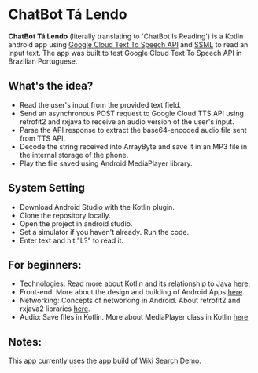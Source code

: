 # ChatBot Tá Lendo

<b>ChatBot Tá Lendo</b> (literally translating to 'ChatBot Is Reading') is a Kotlin android app using [Google Cloud Text To Speech API](https://cloud.google.com/text-to-speech/docs/basics) and [SSML](https://developers.google.com/actions/reference/ssml) to read an input text. The app was built to test Google Cloud Text To Speech API in Brazilian Portuguese.

## What's the idea?
- Read the user's input from the provided text field. 
- Send an asynchronous POST request to Google Cloud TTS API using retrofit2 and rxjava to receive an audio version of the user's input.
- Parse the API response to extract the base64-encoded audio file sent from TTS API.
- Decode the string received into ArrayByte and save it in an MP3 file in the internal storage of the phone.
- Play the file saved using Android MediaPlayer library.

## System Setting
- Download Android Studio with the Kotlin plugin.
- Clone the repository locally.
- Open the project in android studio.
- Set a simulator if you haven't already. Run the code.
- Enter text and hit "L?" to read it.

## For beginners:
- Technologies: Read more about Kotlin and its relationship to Java [here](https://www.netguru.com/blog/kotlin-java-which-one-you-should-choose-for-your-next-android-app).
- Front-end: More about the design and building of Android Apps [here](https://developer.android.com/training/basics/firstapp/building-ui).
- Networking: Concepts of networking in Android. About retrofit2 and rxjava2 libraries [here](https://medium.com/3xplore/handling-api-calls-using-retrofit-2-and-rxjava-2-1871c891b6ae).
- Audio: Save files in Kotlin. More about MediaPlayer class in Kotlin [here](https://developer.android.com/reference/kotlin/android/media/MediaPlayer)

## Notes:

This app currently uses the app build of [Wiki Search Demo](https://github.com/elye/demo_wiki_search_count).




















